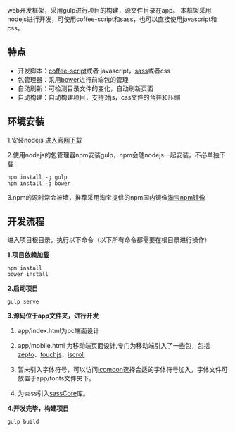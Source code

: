 web开发框架，采用gulp进行项目的构建，源文件目录在app。
本框架采用nodejs进行开发，可使用coffee-script和sass，也可以直接使用javascript和css。

特点
---

- 开发脚本：[coffee-script][1]或者 javascript，[sass][2]或者css
- 包管理器：采用[bower][3]进行前端包的管理
- 自动刷新：可检测目录文件的变化，自动刷新页面
- 自动构建：自动构建项目，支持对js，css文件的合并和压缩

环境安装
---
1.安装nodejs [进入官网下载][4]

2.使用nodejs的包管理器npm安装gulp，npm会随nodejs一起安装，不必单独下载
   
    npm install -g gulp
    npm install -g bower
3.npm的源时常会被墙，推荐采用淘宝提供的npm国内镜像[淘宝npm镜像][5]

开发流程
----
进入项目根目录，执行以下命令（以下所有命令都需要在根目录进行操作）

**1.项目依赖加载**

    npm install
    bower install
    
**2.启动项目**

    gulp serve
    
**3.源码位于app文件夹，进行开发**  

 1. app/index.html为pc端面设计

 2. app/mobile.html 为移动端页面设计,专门为移动端引入了一些包，包括[zepto][6]、[touchjs][7]、[iscroll][8]
 
 3. 暂未引入字体符号，可以访问[icomoon][9]选择合适的字体符号加入，字体文件可放置于app/fonts文件夹下。
 
 4. 为sass引入[sassCore][10]库。

**4.开发完毕，构建项目**
    
    gulp build


  [1]: http://coffeescript.org/
  [2]: http://sass-lang.com/
  [3]: http://bower.io/
  [4]: http://nodejs.org/
  [5]: http://npm.taobao.org/
  [6]: http://zeptojs.com/
  [7]: https://github.com/brandnewera/touchjs
  [8]: https://github.com/cubiq/iscroll
  [9]: http://icomoon.io/app/#/select
  [10]: https://github.com/marvin1023/sassCore.git
